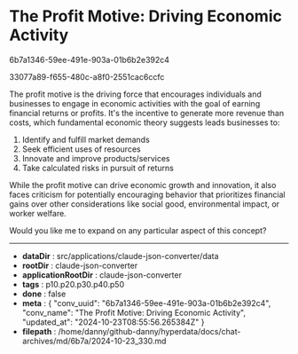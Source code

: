 # The Profit Motive: Driving Economic Activity

6b7a1346-59ee-491e-903a-01b6b2e392c4

33077a89-f655-480c-a8f0-2551cac6ccfc

 The profit motive is the driving force that encourages individuals and businesses to engage in economic activities with the goal of earning financial returns or profits. It's the incentive to generate more revenue than costs, which fundamental economic theory suggests leads businesses to:

1. Identify and fulfill market demands
2. Seek efficient uses of resources 
3. Innovate and improve products/services
4. Take calculated risks in pursuit of returns

While the profit motive can drive economic growth and innovation, it also faces criticism for potentially encouraging behavior that prioritizes financial gains over other considerations like social good, environmental impact, or worker welfare.

Would you like me to expand on any particular aspect of this concept?

---

* **dataDir** : src/applications/claude-json-converter/data
* **rootDir** : claude-json-converter
* **applicationRootDir** : claude-json-converter
* **tags** : p10.p20.p30.p40.p50
* **done** : false
* **meta** : {
  "conv_uuid": "6b7a1346-59ee-491e-903a-01b6b2e392c4",
  "conv_name": "The Profit Motive: Driving Economic Activity",
  "updated_at": "2024-10-23T08:55:56.265384Z"
}
* **filepath** : /home/danny/github-danny/hyperdata/docs/chat-archives/md/6b7a/2024-10-23_330.md